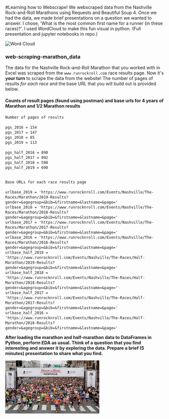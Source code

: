 #Learning how to Webscrape!
We webscraped data from the Nashville Rock-and-Roll Marathons using Requests and Beautiful Soup 4. Once we had the data, we made brief presentations on a question we wanted to answer. I chose, 'What is the most common first name for a runner (in these races)?'. I used WordCloud to make this fun visual in python. (Full presentation and jupyter notebooks in repo.)

![Word Cloud](/images/all6.png)

### web-scraping-marathon_data

The data for the Nashville Rock-and-Roll Marathon that you worked with in Excel was scraped from the `www.runrockroll.com` race results page. Now it's **your turn** to scrape the data from the website! The number of pages of results *for each race* and the base URL that you will build out is provided below.

#### Counts of result pages (found using postman) and base urls for 4 years of Marathon and 1/2 Marathon results

```
Number of pages of results

pgs_2016 = 154
pgs_2017 = 147
pgs_2018 = 85
pgs_2019 = 113

pgs_half_2016 = 898
pgs_half_2017 = 892
pgs_half_2018 = 598
pgs_half_2019 = 690
```  

```

Base URLs for each race results page

urlbase_2019 = 'https://www.runrocknroll.com/Events/Nashville/The-Races/Marathon/2019-Results?gender=&agegroup=&bib=&firstname=&lastname=&page='
urlbase_2018 = 'https://www.runrocknroll.com/Events/Nashville/The-Races/Marathon/2018-Results?gender=&agegroup=&bib=&firstname=&lastname=&page='
urlbase_2017 = 'https://www.runrocknroll.com/Events/Nashville/The-Races/Marathon/2017-Results?gender=&agegroup=&bib=&firstname=&lastname=&page='
urlbase_2016 = 'https://www.runrocknroll.com/Events/Nashville/The-Races/Marathon/2016-Results?gender=&agegroup=&bib=&firstname=&lastname=&page='
urlbase_half_2019 = 'https://www.runrocknroll.com/Events/Nashville/The-Races/Half-Marathon/2019-Results?gender=&agegroup=&bib=&firstname=&lastname=&page='
urlbase_half_2018 = 'https://www.runrocknroll.com/Events/Nashville/The-Races/Half-Marathon/2018-Results?gender=&agegroup=&bib=&firstname=&lastname=&page='
urlbase_half_2017 = 'https://www.runrocknroll.com/Events/Nashville/The-Races/Half-Marathon/2017-Results?gender=&agegroup=&bib=&firstname=&lastname=&page='
urlbase_half_2016 = 'https://www.runrocknroll.com/Events/Nashville/The-Races/Half-Marathon/2016-Results?gender=&agegroup=&bib=&firstname=&lastname=&page='
```  



**After loading the marathon and half-marathon data to DataFrames in Python, perform EDA as usual. Think of a question that you find interesting and answer it by exploring the data. Prepare a brief (5 minutes) presentation to share what you find.**


![runners](assets/marathon.jpeg)
